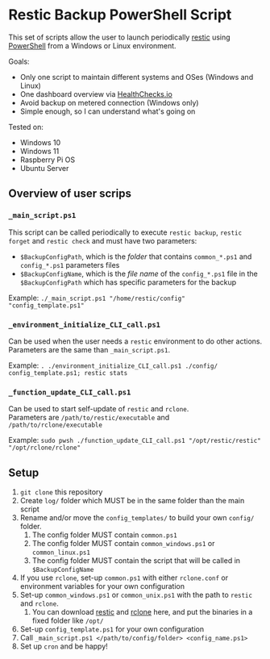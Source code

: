 # Restic Backup PowerShell Script

This set of scripts allow the user to launch periodically [restic](https://restic.net) using [PowerShell](https://learn.microsoft.com/en-us/powershell/) from a Windows or Linux environment.

Goals:

- Only one script to maintain different systems and OSes (Windows and Linux)
- One dashboard overview via [HealthChecks.io](https://healthchecks.io/)
- Avoid backup on metered connection (Windows only)
- Simple enough, so I can understand what's going on

Tested on:

- Windows 10
- Windows 11
- Raspberry Pi OS
- Ubuntu Server

## Overview of user scrips

### `_main_script.ps1`

This script can be called periodically to execute `restic backup`, `restic forget` and `restic check` and must have two parameters:

- `$BackupConfigPath`, which is the *folder* that contains `common_*.ps1` and `config_*.ps1` parameters files
- `$BackupConfigName`, which is the *file name* of the `config_*.ps1` file in the `$BackupConfigPath` which has specific parameters for the backup

Example: `./_main_script.ps1 "/home/restic/config" "config_template.ps1"`

### `_environment_initialize_CLI_call.ps1`

Can be used when the user needs a `restic` environment to do other actions.  
Parameters are the same than `_main_script.ps1`.

Example: `. ./environment_initialize_CLI_call.ps1 ./config/ config_template.ps1; restic stats`

### `_function_update_CLI_call.ps1`

Can be used to start self-update of `restic` and `rclone`.  
Parameters are `/path/to/restic/executable` and `/path/to/rclone/executable`

Example: `sudo pwsh ./function_update_CLI_call.ps1 "/opt/restic/restic" "/opt/rclone/rclone"`

## Setup

1. `git clone` this repository
1. Create `log/` folder which MUST be in the same folder than the main script
1. Rename and/or move the `config_templates/` to build your own `config/` folder.
    1. The config folder MUST contain `common.ps1`
    1. The config folder MUST contain `common_windows.ps1` or `common_linux.ps1`
    1. The config folder MUST contain the script that will be called in `$BackupConfigName`
1. If you use `rclone`, set-up `common.ps1` with either `rclone.conf` or environment variables for your own configuration
1. Set-up `common_windows.ps1` or `common_unix.ps1` with the path to `restic` and `rclone`.
    1. You can download [restic](https://github.com/restic/restic/releases) and [rclone](https://github.com/rclone/rclone/releases) here, and put the binaries in a fixed folder like `/opt/`
1. Set-up `config_template.ps1` for your own configuration
1. Call `_main_script.ps1 </path/to/config/folder> <config_name.ps1>`
1. Set up `cron` and be happy!
